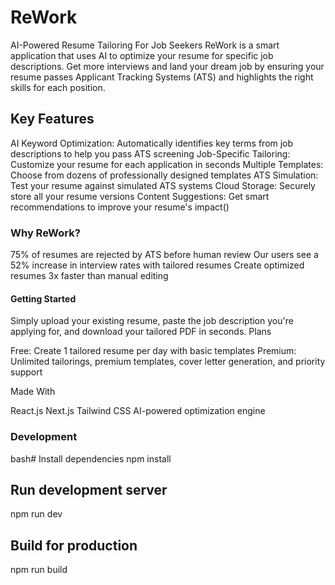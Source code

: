 # ReWork

AI-Powered Resume Tailoring For Job Seekers
ReWork is a smart application that uses AI to optimize your resume for specific job descriptions. Get more interviews and land your dream job by ensuring your resume passes Applicant Tracking Systems (ATS) and highlights the right skills for each position.

## Key Features

AI Keyword Optimization: Automatically identifies key terms from job descriptions to help you pass ATS screening
Job-Specific Tailoring: Customize your resume for each application in seconds
Multiple Templates: Choose from dozens of professionally designed templates
ATS Simulation: Test your resume against simulated ATS systems
Cloud Storage: Securely store all your resume versions
Content Suggestions: Get smart recommendations to improve your resume's impact()

### Why ReWork?

75% of resumes are rejected by ATS before human review
Our users see a 52% increase in interview rates with tailored resumes
Create optimized resumes 3x faster than manual editing

#### Getting Started
Simply upload your existing resume, paste the job description you're applying for, and download your tailored PDF in seconds.
Plans

Free: Create 1 tailored resume per day with basic templates
Premium: Unlimited tailorings, premium templates, cover letter generation, and priority support

Made With

React.js
Next.js
Tailwind CSS
AI-powered optimization engine

### Development
bash# Install dependencies
npm install

## Run development server
npm run dev

## Build for production
npm run build